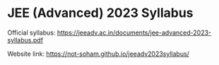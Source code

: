 # JEE (Advanced) 2023 Syllabus 
Official syllabus: https://jeeadv.ac.in/documents/jee-advanced-2023-syllabus.pdf


Website link: https://not-soham.github.io/jeeadv2023syllabus/
